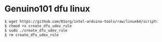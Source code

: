 # Genuino101 dfu linux

```bash
$ wget https://github.com/01org/intel-arduino-tools/raw/linux64/scripts/create_dfu_udev_rule
$ chmod +x create_dfu_udev_rule
$ sudo ./create_dfu_udev_rule
$ rm create_dfu_udev_rule
```